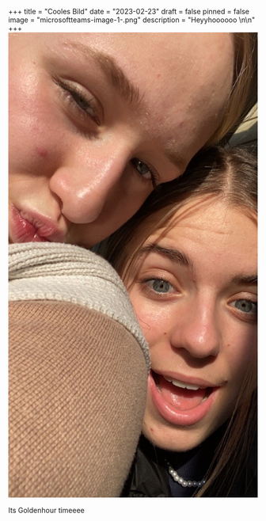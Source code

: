 +++
title = "Cooles Bild"
date = "2023-02-23"
draft = false
pinned = false
image = "microsoftteams-image-1-.png"
description = "Heyyhoooooo \n\n"
+++
![](microsoftteams-image-1-.png)

Its Goldenhour timeeee